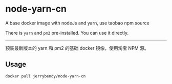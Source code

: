 # node-yarn-cn

A base docker image with nodeJs and yarn, use taobao npm source

There is `yarn` and `pm2` pre-installed. You can use it directly.

---

预装最新版本的 yarn 和 pm2 的基础 docker 镜像，使用淘宝 NPM 源。


## Usage

```
docker pull jerrybendy/node-yarn-cn
```

